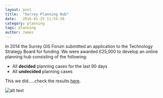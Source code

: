 ```yaml
---
layout: post
title:  "Surrey Planning Hub"
date:   2016-01-25 11:54:38
category: planning
tags: planning
author: James
---
```

In 2014 the Surrey GIS Forum submitted an application to the Technology Strategy Board for funding. We were awarded £25,000 to develop an online planning hub consisting of the following:

* All **decided** planning cases for the last 90 days
* All **undecided** planning cases

This we did.....check the results [here][planning_hub].

![alt text](https://s3-eu-west-1.amazonaws.com/shbcdatastore/SDS_planning_on_iphone.png "iPhone")

[planning_hub]: http://digitalservices.surreyi.gov.uk 
